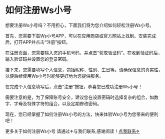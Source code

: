 # 如何注册Ws小号

想要注册Ws小号吗？不用担心，下面我们将为您介绍如何轻松注册Ws小号。

首先，您需要下载Ws小号APP，可以在应用商店或官方网站上找到。安装完成后，打开APP并点击“注册”按钮。

在注册页面，您需要输入您的手机号码，并点击“获取验证码”。在收到验证码后，输入验证码并设置您的登录密码。

接下来，您需要填写个人信息，包括昵称、性别、生日等。请确保信息的真实性，以便后续使用Ws小号时能够更好地为您提供服务。

在完成个人信息填写后，点击“注册”按钮，恭喜您已成功注册Ws小号！

需要注意的是，为了保障账号安全，建议您在设置密码时选择复杂的组合，如数字、字母及特殊字符的组合，以及定期修改密码。

现在，您已经掌握了如何注册Ws小号的方法，快来体验Ws小号为您带来的便利吧！

更多关于如何注册Ws小号 请通过✈与我们联系,感谢阅读！[点我联系✈](https://home.G208.com)
